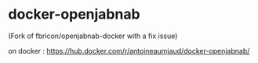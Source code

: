 # docker-openjabnab
(Fork of fbricon/openjabnab-docker with a fix issue)

on docker : https://hub.docker.com/r/antoineaumjaud/docker-openjabnab/

